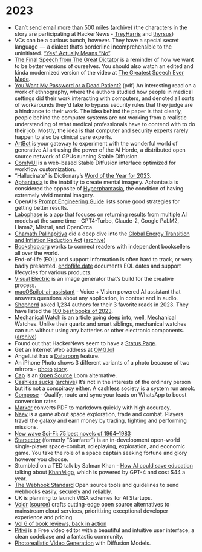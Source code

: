 # 2023

- [Can’t send email more than 500 miles](https://web.mit.edu/jemorris/humor/500-miles) ([archive](https://archive.ph/T2cFq)) (the characters in the story are participating at HackerNews - [TreyHarris](https://news.ycombinator.com/user?id=TreyHarris) and [thyrsus](https://news.ycombinator.com/user?id=thyrsus))
- VCs can be a curious bunch, however. They have a special secret language  —  a dialect that’s borderline incomprehensible to the uninitiated. [“Yes” Actually Means “No”](https://jacobbartlett.substack.com/p/yes-actually-means-no-the-curious).
- [The Final Speech from The Great Dictator](https://www.charliechaplin.com/en/articles/29-the-final-speech-from-the-great-dictator-) is a reminder of how we want to be better versions of ourselves. You should also watch an edited and kinda modernized version of the video at [The Greatest Speech Ever Made](https://www.youtube.com/watch?v=WibmcsEGLKo).
- [You Want My Password or a Dead Patient?](https://www.cs.dartmouth.edu/~sws/pubs/ksbk15-draft.pdf) (pdf) An interesting read on a work of ethnography, where the authors studied how people in medical settings did their work interacting with computers, and denoted all sorts of workarounds they'd take to bypass security rules that they judge are a hindrance to their work. The idea behind the paper is that clearly, people behind the computer systems are not working from a realistic understanding of what medical professionals have to contend with to do their job. Mostly, the idea is that computer and security experts rarely happen to also be clinical care experts.
- [ArtBot](https://tinybots.net/artbot) is your gateway to experiment with the wonderful world of generative AI art using the power of the AI Horde, a distributed open source network of GPUs running Stable Diffusion.
- [ComfyUI](https://comfyuiweb.com/) is a web-based Stable Diffusion interface optimized for workflow customization.
- “Hallucinate” is Dictionary’s [Word of the Year for 2023](https://content.dictionary.com/word-of-the-year-2023/).
- [Aphantasia](https://en.wikipedia.org/wiki/Aphantasia) is the inability to create mental imagery. Aphantasia is considered the opposite of [Hyperphantasia](https://en.wikipedia.org/wiki/Hyperphantasia), the condition of having extremely vivid mental imagery.
- OpenAI’s [Prompt Engineering Guide](https://platform.openai.com/docs/guides/prompt-engineering) lists some good strategies for getting better results.
- [Labophase](https://www.labophase.com) is a app that focuses on returning results from multiple AI models at the same time - GPT4-Turbo, Claude-2, Google PaLM2, Llama2, Mistral, and OpenOrca.
- [Chamath Palihapitiya](https://en.wikipedia.org/wiki/Chamath_Palihapitiya) did a deep dive into the [Global Energy Transition and Inflation Reduction Act](https://chamath.substack.com/p/the-global-energy-transition) ([archive](https://archive.ph/YNXJR))
- [Bookshop.org](https://bookshop.org/) works to connect readers with independent booksellers all over the world.
- End-of-life (EOL) and support information is often hard to track, or very badly presented. [endoflife.date](https://endoflife.date) documents EOL dates and support lifecycles for various products.
- [Visual Electric](https://visualelectric.com) is an image generator that’s build for the creative process.
- [macOSpilot-ai-assistant](https://github.com/elfvingralf/macOSpilot-ai-assistant) - Voice + Vision powered AI assistant that answers questions about any application, in context and in audio.
- [Shepherd](https://shepherd.com) asked 1,234 authors for their 3 favorite reads in 2023. They have listed the [100 best books of 2023](https://shepherd.com/bboy/2023).
- [Mechanical Watch](https://ciechanow.ski/mechanical-watch/) is an article going deep into, well, Mechanical Watches. Unlike their quartz and smart siblings, mechanical watches can run without using any batteries or other electronic components. ([archive](https://archive.ph/sLzEh))
- Found out that HackerNews seem to have a [Status Page](https://hn.hund.io).
- Get an Internet Web address at [OMG.lol](https://omg.lol)
- AngelList has a [Dataroom](https://www.angellist.com/private-markets/data-room) feature.
- An iPhone Photo shows 3 different variants of a photo because of two mirrors - [photo](https://www.instagram.com/p/CzPGNmJIebC/) [story](https://appleinsider.com/articles/23/11/30/a-bride-to-be-discovers-a-reality-bending-mistake-in-apples-computational-photography).
- [Cap](https://cap.so) is an [Open Source](https://github.com/cap-so/cap) Loom alternative.
- [Cashless sucks](https://aeon.co/essays/going-cashless-is-a-bad-idea-but-its-not-a-conspiracy) ([archive](https://archive.ph/JyP46)) It’s not in the interests of the ordinary person but it’s not a conspiracy either. A cashless society is a system run amok.
- [Compose](https://compose.im) - Qualify, route and sync your leads on WhatsApp to boost conversion rates.
- [Marker](https://github.com/VikParuchuri/marker) converts PDF to markdown quickly with high accuracy.
- [Naev](https://naev.org) is a game about space exploration, trade and combat. Players travel the galaxy and earn money by trading, fighting and performing missions.
- [New wave Sci-Fi: 75 best novels of 1964–1983](https://www.hilobrow.com/new-wave-sci-fi/)
- [Starsector](https://fractalsoftworks.com) (formerly “Starfarer”) is an in-development open-world single-player space-combat, roleplaying, exploration, and economic game. You take the role of a space captain seeking fortune and glory however you choose.
- Stumbled on a TED talk by Salman Khan - [How AI could save education](https://www.ted.com/talks/sal_khan_how_ai_could_save_not_destroy_education) talking about  [KhanMigo](https://www.khanacademy.org/khan-labs), which is powered by GPT-4 and cost $44 a year.
- [The Webhook Standard](https://www.standardwebhooks.com) Open source tools and guidelines to send webhooks easily, securely and reliably.
- UK is planning to launch VISA schemes for AI Startups.
- [Voidr](https://voidr.co) ([source](https://github.com/voidr-team)) crafts cutting-edge open source alternatives to mainstream cloud services, prioritizing exceptional developer experience and pricing.
- [Vol 6 of book reviews, back in action](https://www.reddit.com/user/RabidFoxz/comments/stwi8k/vol_6_of_book_reviews_back_in_action/)
- [Pitivi](https://www.pitivi.org) is a Free video editor with a beautiful and intuitive user interface, a clean codebase and a fantastic community.
- [Photorealistic Video Generation](https://walt-video-diffusion.github.io) with Diffusion Models.